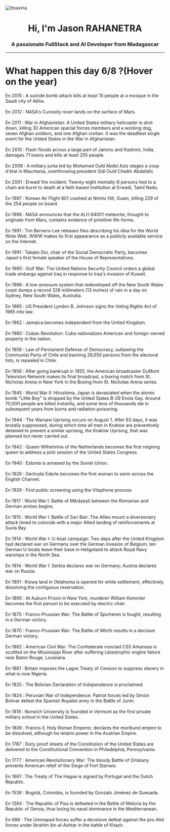 
<p align="left"> <img src="https://komarev.com/ghpvc/?username=ttoavina&label=Profile%20views&color=0e75b6&style=flat" alt="ttoavina" /> </p>
<h1 align="center">Hi, I'm Jason RAHANETRA</h1>
<h3 align="center">A passionate FullStack and AI Developer from Madagascar</h3>
    
<hr/>
<h1> What happen this day 6/8 ?(Hover on the year)</h1>

En 2015 : A suicide bomb attack kills at least 15 people at a mosque in the Saudi city of Abha.
<br/><br/>
En 2012 : NASA's Curiosity rover lands on the surface of Mars.
<br/><br/>
En 2011 : War in Afghanistan: A United States military helicopter is shot down, killing 30 American special forces members and a working dog, seven Afghan soldiers, and one Afghan civilian. It was the deadliest single event for the United States in the War in Afghanistan.
<br/><br/>
En 2010 : Flash floods across a large part of Jammu and Kashmir, India, damages 71 towns and kills at least 255 people.
<br/><br/>
En 2008 : A military junta led by Mohamed Ould Abdel Aziz stages a coup d'état in Mauritania, overthrowing president Sidi Ould Cheikh Abdallahi.
<br/><br/>
En 2001 : Erwadi fire incident: Twenty-eight mentally ill persons tied to a chain are burnt to death at a faith based institution at Erwadi, Tamil Nadu.
<br/><br/>
En 1997 : Korean Air Flight 801 crashed at Nimitz Hill, Guam, killing 229 of the 254 people on board.
<br/><br/>
En 1996 : NASA announces that the ALH 84001 meteorite, thought to originate from Mars, contains evidence of primitive life-forms.
<br/><br/>
En 1991 : Tim Berners-Lee releases files describing his idea for the World Wide Web. WWW makes its first appearance as a publicly available service on the Internet.
<br/><br/>
En 1991 : Takako Doi, chair of the Social Democratic Party, becomes Japan's first female speaker of the House of Representatives.
<br/><br/>
En 1990 : Gulf War: The United Nations Security Council orders a global trade embargo against Iraq in response to Iraq's invasion of Kuwait.
<br/><br/>
En 1986 : A low-pressure system that redeveloped off the New South Wales coast dumps a record 328 millimeters (13 inches) of rain in a day on Sydney, New South Wales, Australia.
<br/><br/>
En 1965 : US President Lyndon B. Johnson signs the Voting Rights Act of 1965 into law.
<br/><br/>
En 1962 : Jamaica becomes independent from the United Kingdom.
<br/><br/>
En 1960 : Cuban Revolution: Cuba nationalizes American and foreign-owned property in the nation.
<br/><br/>
En 1958 : Law of Permanent Defense of Democracy, outlawing the Communist Party of Chile and banning 26,650 persons from the electoral lists, is repealed in Chile.
<br/><br/>
En 1956 : After going bankrupt in 1955, the American broadcaster DuMont Television Network makes its final broadcast, a boxing match from St. Nicholas Arena in New York in the Boxing from St. Nicholas Arena series.
<br/><br/>
En 1945 : World War II: Hiroshima, Japan is devastated when the atomic bomb "Little Boy" is dropped by the United States B-29 Enola Gay. Around 70,000 people are killed instantly, and some tens of thousands die in subsequent years from burns and radiation poisoning.
<br/><br/>
En 1944 : The Warsaw Uprising occurs on August 1. After 63 days, it was brutally suppressed, during which time all men in Kraków are preventively detained to prevent a similar uprising, the Kraków Uprising, that was planned but never carried out.
<br/><br/>
En 1942 : Queen Wilhelmina of the Netherlands becomes the first reigning queen to address a joint session of the United States Congress.
<br/><br/>
En 1940 : Estonia is annexed by the Soviet Union.
<br/><br/>
En 1926 : Gertrude Ederle becomes the first woman to swim across the English Channel.
<br/><br/>
En 1926 : First public screening using the Vitaphone process
<br/><br/>
En 1917 : World War I: Battle of Mărășești between the Romanian and German armies begins.
<br/><br/>
En 1915 : World War I: Battle of Sari Bair: The Allies mount a diversionary attack timed to coincide with a major Allied landing of reinforcements at Suvla Bay.
<br/><br/>
En 1914 : World War I: U-boat campaign: Two days after the United Kingdom had declared war on Germany over the German invasion of Belgium, ten German U-boats leave their base in Heligoland to attack Royal Navy warships in the North Sea.
<br/><br/>
En 1914 : World War I: Serbia declares war on Germany; Austria declares war on Russia.
<br/><br/>
En 1901 : Kiowa land in Oklahoma is opened for white settlement, effectively dissolving the contiguous reservation.
<br/><br/>
En 1890 : At Auburn Prison in New York, murderer William Kemmler becomes the first person to be executed by electric chair.
<br/><br/>
En 1870 : Franco-Prussian War: The Battle of Spicheren is fought, resulting in a German victory.
<br/><br/>
En 1870 : Franco-Prussian War: The Battle of Wörth results in a decisive German victory.
<br/><br/>
En 1862 : American Civil War: The Confederate ironclad CSS Arkansas is scuttled on the Mississippi River after suffering catastrophic engine failure near Baton Rouge, Louisiana.
<br/><br/>
En 1861 : Britain imposes the Lagos Treaty of Cession to suppress slavery in what is now Nigeria.
<br/><br/>
En 1825 : The Bolivian Declaration of Independence is proclaimed.
<br/><br/>
En 1824 : Peruvian War of Independence: Patriot forces led by Simón Bolívar defeat the Spanish Royalist army in the Battle of Junín.
<br/><br/>
En 1819 : Norwich University is founded in Vermont as the first private military school in the United States.
<br/><br/>
En 1806 : Francis II, Holy Roman Emperor, declares the moribund empire to be dissolved, although he retains power in the Austrian Empire.
<br/><br/>
En 1787 : Sixty proof sheets of the Constitution of the United States are delivered to the Constitutional Convention in Philadelphia, Pennsylvania.
<br/><br/>
En 1777 : American Revolutionary War: The bloody Battle of Oriskany prevents American relief of the Siege of Fort Stanwix.
<br/><br/>
En 1661 : The Treaty of The Hague is signed by Portugal and the Dutch Republic.
<br/><br/>
En 1538 : Bogotá, Colombia, is founded by Gonzalo Jiménez de Quesada.
<br/><br/>
En 1284 : The Republic of Pisa is defeated in the Battle of Meloria by the Republic of Genoa, thus losing its naval dominance in the Mediterranean.
<br/><br/>
En 686 : The Ummayad forces suffer a deceisive defeat against the pro-Alid forces under Ibrahim ibn al-Ashtar in the battle of Khazir.
<br/><br/>
